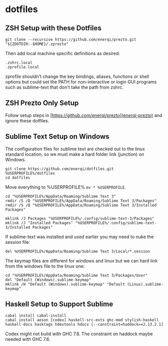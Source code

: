 dotfiles
========

ZSH Setup with these Dotfiles
----------------------------------------------
```
git clone --recursive https://github.com/enerqi/prezto.git "${ZDOTDIR:-$HOME}/.zprezto"
```
Then add local machine specific definitions as desired:
```
.zshrc.local
.zprofile.local
```
zprofile shouldn't change the key bindings, aliases, functions or shell options but could set the PATH for non-interactive or login GUI programs such as sublime-text that don't take the path from zshrc.

ZSH Prezto Only Setup
----------------------------
Follow setup steps in [https://github.com/enerqi/prezto](enerqi-prezto) and ignore these dotfiles.

Sublime Text Setup on Windows
------------------------------

The configuration files for sublime text are checked out to the linux standard location, so we must make a hard folder link (junction) on Windows.

```
git clone https://github.com/enerqi/dotfiles.git %USERPROFILE%/dotfiles
cd dotfiles
```
Move everything to %USERPROFILE% `mv * %USERPROFILE`.
```
cd "%USERPROFILE%/AppData/Roaming/Sublime Text 3"
rmdir /S /Q "%USERPROFILE%/AppData/Roaming/Sublime Text 3/Packages"
rmdir /S /Q "%USERPROFILE%/AppData/Roaming/Sublime Text 3/Installed Packages"

mklink /J Packages "%USERPROFILE%/.config/sublime-text-3/Packages"
mklink /J "Installed Packages" "%USERPROFILE%/.config/sublime-text-3/Installed Packages"
```

If sublime-text was installed and used earlier you may need to nuke the session file:

`del %USERPROFILE%/AppData/Roaming/Sublime Text 3/Local/*.session`

The keymap files are different for windows and linux but we can hard link from the windows file to the linux one:
```
cd "%USERPROFILE%/AppData/Roaming/Sublime Text 3/Packages/User"
del "Default (Windows).sublime-keymap"
mklink /H "Default (Windows).sublime-keymap" "Default (Linux).sublime-keymap"
```

Haskell Setup to Support Sublime
---------------------------------

```
cabal install cabal-install
cabal install aeson [codex] haskell-src-exts ghc-mod stylish-haskell haskell-docs hasktags hdevtools hdocs [--constraint=haddock==2.13.2.1]
```

Codex might not build with GHC 7.8. The constraint on haddock maybe needed with GHC 7.6.
